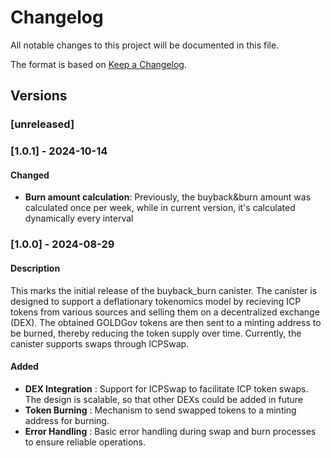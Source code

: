 # Changelog
All notable changes to this project will be documented in this file.

The format is based on [Keep a Changelog](https://keepachangelog.com/en/1.0.0/).

## Versions

### [unreleased]

### [1.0.1] - 2024-10-14

#### Changed

- **Burn amount calculation**: Previously, the buyback&burn amount was calculated once per week, while in current version, it's calculated dynamically every interval

### [1.0.0] - 2024-08-29

#### Description
This marks the initial release of the buyback_burn canister. The canister is designed to support a deflationary tokenomics model by recieving ICP tokens from various sources and selling them on a decentralized exchange (DEX). The obtained GOLDGov tokens are then sent to a minting address to be burned, thereby reducing the token supply over time. Currently, the canister supports swaps through ICPSwap.

#### Added
- **DEX Integration** : Support for ICPSwap to facilitate ICP token swaps. The design is scalable, so that other DEXs could be added in future
- **Token Burning** : Mechanism to send swapped tokens to a minting address for burning.
- **Error Handling** : Basic error handling during swap and burn processes to ensure reliable operations.